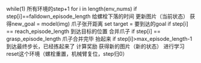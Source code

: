 while(1)
所有环境的step+1
    for i in length(env_nums)
        if step[i]==falldown_episode_length   给螺栓下落的时间
            更新图片（当前状态）
            获得new_goal = model(img)
            爪子张开距离
            set target = 要到达的goal
        if step[i] == reach_episode_length 到达目标的位置
            合并爪子
        if step[i] == grasp_episode_length 爪子合并完毕
            抬起来
        if step[i]>max_episode_length-1 到达最终步长，已经拣起来了
            计算奖励
            获得新的图片（新的状态）
            进行学习
            reset这个环境（螺栓重置，机械臂复位，step归0）
        

